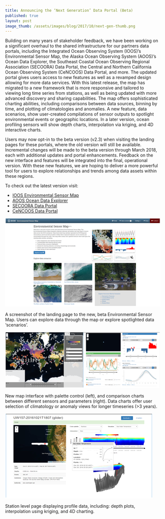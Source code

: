```yaml
---
title: Announcing the ‘Next Generation’ Data Portal (Beta)
published: true
layout: post
image_thumb: /assets/images/blog/2017/10/next-gen-thumb.png
---
```


Building on many years of stakeholder feedback, we have been working on a significant overhaul to the shared infrastructure for our partners data portals, including the Integrated Ocean Observing System (IOOS)’s Environmental Sensor Map, the Alaska Ocean Observing System (AOOS)’s Ocean Data Explorer, the Southeast Coastal Ocean Observing Regional Association (SECOORA) Data Portal, the Central and Northern California Ocean Observing System (CeNCOOS) Data Portal, and more. The updated portal gives users access to new features as well as a revamped design allowing for more data services. With this latest release, the map has migrated to a new framework that is more responsive and tailored to viewing long time series from stations, as well as being updated with more advanced discovery and sharing capabilities. The map offers sophisticated charting abilities, including comparisons between data sources, binning by time, and plotting of climatologies and anomalies. A new feature, data scenarios, show user-created compilations of sensor outputs to spotlight environmental events or geographic locations. In a later version, ocean profiling sensors will show depth charts, interpolation via kriging, and 4D interactive charts.

Users may now opt-in to the beta version (v2.3) when visiting the landing pages for these portals, where the old version will still be available. Incremental changes will be made to the beta version through March 2018, each with additional updates and portal enhancements. Feedback on the new interface and features will be integrated into the final, operational version. With these new features, we are hoping to deliver a more powerful tool for users to explore relationships and trends among data assets within these regions. 

To check out the latest version visit:

- [IOOS Environmental Sensor Map](http://sensors.ioos.us/)
- [AOOS Ocean Data Explorer](http://portal.aoos.org/)
- [SECOORA Data Portal](http://portal.secoora.org/) 
- [CeNCOOS Data Portal](http://data.cencoos.org/)


<div class="row">

  <div class="col-sm-4">
    <div class="thumbnail">
      <img src="/assets/images/blog/2017/10/ioos-portal.png" class="img-responsive" />
      <div class="caption">
        <p>
            A screenshot of the landing page to the new, beta Environmental Sensor Map. Users can explore data through the map or explore spotlighted data ‘scenarios’.
        </p>
      </div>
    </div>
  </div>

  <div class="col-sm-4">
    <div class="thumbnail">
      <img src="/assets/images/blog/2017/10/data-charts.png" class="img-responsive"/>
      <div class="caption">
        <p>
          New map interface with palette control (left), and comparison charts between different sensors and parameters (right). Data charts offer user selection of climatology or anomaly views for longer timeseries (>3 years).
        </p>
      </div>
    </div>
  </div>

  <div class="col-sm-4">
    <div class="thumbnail">
      <img src="/assets/images/blog/2017/10/4d-viz.png" class="img-responsive"/>
      <div class="caption">
        <p>
          Station level page displaying profile data, including: depth plots, interpolation using kriging, and 4D charting. 
        </p>
      </div>
    </div>
  </div>

</div>
